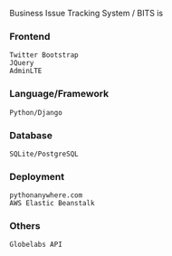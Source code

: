 Business Issue Tracking System / BITS is 

### Frontend
    Twitter Bootstrap  
    JQuery  
    AdminLTE  

### Language/Framework
    Python/Django  

### Database
    SQLite/PostgreSQL  

### Deployment
    pythonanywhere.com  
    AWS Elastic Beanstalk  

### Others
    Globelabs API  
